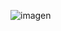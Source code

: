 
![imagen](https://user-images.githubusercontent.com/114317702/219906337-d182f102-4bb8-426b-b686-a4d537572a92.png)
